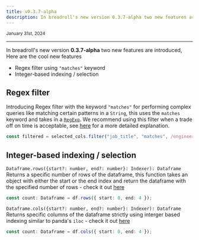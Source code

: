 ```yaml
---
title: v0.3.7-alpha
description: In breadroll's new version 0.3.7-alpha two new features are introduced, Here are the cool new features; Regex filter using `"matches"` keyword, Integer-based indexing / selection
---
```


<small>January 31st, 2024</small>

---

In breadroll's new version **0.3.7-alpha** two new features are introduced, Here are the cool new features

- Regex filter using `"matches"` keyword
- Integer-based indexing / selection



Regex filter
---

Introducing Regex filter with the keyword `"matches"` for performing complex queries like matching certain patterns in a `String`, this uses the `matches` keyword and takes in a [`RegExp`](https://developer.mozilla.org/en-US/docs/Web/JavaScript/Reference/Global_Objects/RegExp). We recommend using this filter when a trade off on time is acceptable, see [here](/reference/Dataframe/filter/#regex-filter) for a more detailed explanation.
```typescript
const filtered = selected_cols.filter("job_title", "matches", /engineer/i);
```

Integer-based indexing / selection
---

`Dataframe.rows({start?: number, end?: number}: Indexer): Dataframe` Returns a specific number of rows of the dataframe, this function takes an object with either the start or the end index and return the dataframe with the specified number of rows - check it out [here](/reference/Dataframe/rows/)
```typescript
const count: Dataframe = df.rows({ start: 0, end: 4 });
```

`Dataframe.cols({start?: number, end?: number}: Indexer): Dataframe` Returns specific columns of the dataframe strictly using interger based indexing similar to panda's `iloc` - check it out [here](/reference/Dataframe/cols/)
```typescript
const count: Dataframe = df.cols({ start: 0, end: 4 });
```

